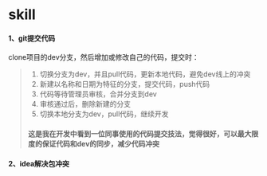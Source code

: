 # skill
#### 1、git提交代码
clone项目的dev分支，然后增加或修改自己的代码，提交时：
> 1. 切换分支为dev，并且pull代码，更新本地代码，避免dev线上的冲突
> 2. 新建以名称和日期为特征的分支，提交代码，push代码
> 3. 代码等待管理员审核，合并分支到dev
> 4. 审核通过后，删除新建的分支
> 5. 切换本地分支为dev，pull代码，继续开发
> #### 这是我在开发中看到一位同事使用的代码提交技法，觉得很好，可以最大限度的保证代码和dev的同步，减少代码冲突

#### 2、idea解决包冲突
